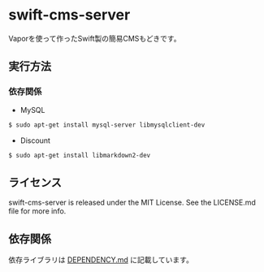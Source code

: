 # swift-cms-server

Vaporを使って作ったSwift製の簡易CMSもどきです。

## 実行方法

### 依存関係

- MySQL

```bash
$ sudo apt-get install mysql-server libmysqlclient-dev
```

- Discount

```bash
$ sudo apt-get install libmarkdown2-dev
```

## ライセンス
swift-cms-server is released under the MIT License. See the LICENSE.md file for more info.


## 依存関係
依存ライブラリは [DEPENDENCY.md](https://github.com/rb-de0/swift-cms-server/blob/master/DEPENDENCY.md) に記載しています。
